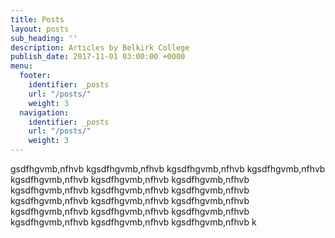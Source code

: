 ```yaml
---
title: Posts
layout: posts
sub_heading: ''
description: Articles by Belkirk College
publish_date: 2017-11-01 03:00:00 +0000
menu:
  footer:
    identifier: _posts
    url: "/posts/"
    weight: 3
  navigation:
    identifier: _posts
    url: "/posts/"
    weight: 3
---
```

gsdfhgvmb,nfhvb kgsdfhgvmb,nfhvb kgsdfhgvmb,nfhvb kgsdfhgvmb,nfhvb kgsdfhgvmb,nfhvb kgsdfhgvmb,nfhvb kgsdfhgvmb,nfhvb kgsdfhgvmb,nfhvb kgsdfhgvmb,nfhvb kgsdfhgvmb,nfhvb kgsdfhgvmb,nfhvb kgsdfhgvmb,nfhvb kgsdfhgvmb,nfhvb kgsdfhgvmb,nfhvb kgsdfhgvmb,nfhvb kgsdfhgvmb,nfhvb kgsdfhgvmb,nfhvb kgsdfhgvmb,nfhvb kgsdfhgvmb,nfhvb k